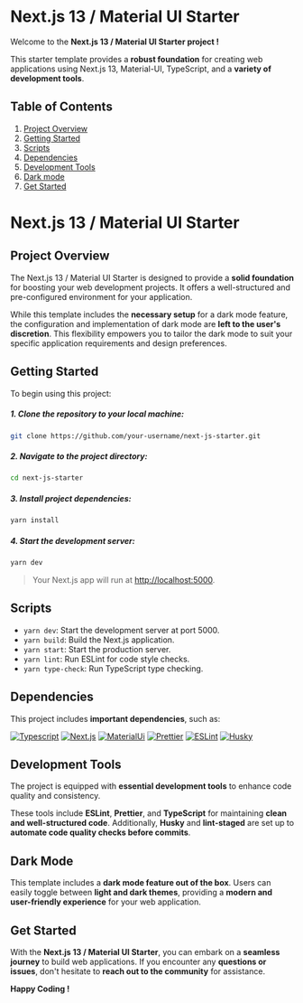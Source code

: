 # Next.js 13 / Material UI Starter

Welcome to the **Next.js 13 / Material UI Starter project !**

This starter template provides a **robust foundation** for creating web applications using Next.js 13, Material-UI, TypeScript, and a **variety of development tools**.

## Table of Contents

1. [Project Overview](#project-overview)
2. [Getting Started](#getting-started)
3. [Scripts](#scripts)
4. [Dependencies](#dependencies)
5. [Development Tools](#development-tools)
6. [Dark mode](#dark-mode)
7. [Get Started](#get-started)

# Next.js 13 / Material UI Starter

## Project Overview

The Next.js 13 / Material UI Starter is designed to provide a **solid foundation** for boosting your web development projects. It offers a well-structured and pre-configured environment for your application.

While this template includes the **necessary setup** for a dark mode feature, the configuration and implementation of dark mode are **left to the user's discretion**. This flexibility empowers you to tailor the dark mode to suit your specific application requirements and design preferences.

## Getting Started

To begin using this project:

##### 1. Clone the repository to your local machine:

```bash
git clone https://github.com/your-username/next-js-starter.git
```

##### 2. Navigate to the project directory:

```bash
cd next-js-starter
```

##### 3. Install project dependencies:

```bash
yarn install
```

##### 4. Start the development server:

```bash
yarn dev
```

> Your Next.js app will run at [http://localhost:5000](http://localhost:5000).

## Scripts

- `yarn dev`: Start the development server at port 5000.
- `yarn build`: Build the Next.js application.
- `yarn start`: Start the production server.
- `yarn lint`: Run ESLint for code style checks.
- `yarn type-check`: Run TypeScript type checking.

## Dependencies

This project includes **important dependencies**, such as:

[![Typescript](https://img.shields.io/badge/Typescript-3178C6?style=for-the-badge&logo=typescript&logoColor=FFFFFF)](https://nextjs.org/) [![Next.js](https://img.shields.io/badge/Next.js-000000?style=for-the-badge&logo=next.js&logoColor=FFFFFF)](https://nextjs.org/) [![MaterialUi](https://img.shields.io/badge/mui-007FFF?style=for-the-badge&logo=mui&logoColor=FFFFFF)](https://nextjs.org/) [![Prettier](https://img.shields.io/badge/prettier-F7B93E?style=for-the-badge&logo=prettier&logoColor=FFFFFF)](https://nextjs.org/) [![ESLint](https://img.shields.io/badge/eSLint-4B32C3?style=for-the-badge&logo=eSLint&logoColor=FFFFFF)](https://nextjs.org/)
[![Husky](https://img.shields.io/badge/Husky-181717?style=for-the-badge&logo=github&logoColor=FFFFFF)](https://nextjs.org/)

## Development Tools

The project is equipped with **essential development tools** to enhance code quality and consistency.

These tools include **ESLint**, **Prettier**, and **TypeScript** for maintaining **clean and well-structured code**. Additionally, **Husky** and **lint-staged** are set up to **automate code quality checks before commits**.

## Dark Mode

This template includes a **dark mode feature out of the box**. Users can easily toggle between **light and dark themes**, providing a **modern and user-friendly experience** for your web application.

## Get Started

With the **Next.js 13 / Material UI Starter**, you can embark on a **seamless journey** to build web applications. If you encounter any **questions or issues**, don't hesitate to **reach out to the community** for assistance. 

**Happy Coding !**
